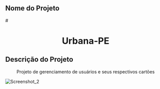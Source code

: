 ## Nome do Projeto
#<h1 align="center">Urbana-PE</h1>

## Descrição do Projeto
<p align="center">Projeto de gerenciamento de usuários e seus respectivos cartões</p>


![Screenshot_2](https://user-images.githubusercontent.com/56006591/230785147-9869ed43-70f0-4f71-9dc6-91d601d799fd.png)
